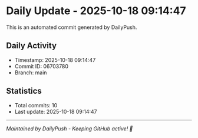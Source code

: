 # Daily Update - 2025-10-18 09:14:47

This is an automated commit generated by DailyPush.

## Daily Activity
- Timestamp: 2025-10-18 09:14:47
- Commit ID: 06703780
- Branch: main

## Statistics
- Total commits: 10
- Last update: 2025-10-18 09:14:47

---
*Maintained by DailyPush - Keeping GitHub active! 🚀*
